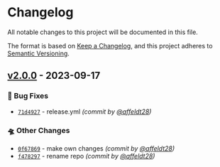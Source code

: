 # Changelog
All notable changes to this project will be documented in this file.

The format is based on [Keep a Changelog](https://keepachangelog.com/en/1.0.0/),
and this project adheres to [Semantic Versioning](https://semver.org/spec/v2.0.0.html).

## [v2.0.0] - 2023-09-17
### :bug: Bug Fixes
- [`71d4927`](https://github.com/affeldt28/page-templater/commit/71d49275d90532c5eeeabf4d9af65b09c0c1e2cb) - release.yml *(commit by [@affeldt28](https://github.com/affeldt28))*

### :flying_saucer: Other Changes
- [`0f67869`](https://github.com/affeldt28/page-templater/commit/0f67869dd9ae7859d40a636b837231be51b40959) - make own changes *(commit by [@affeldt28](https://github.com/affeldt28))*
- [`f478297`](https://github.com/affeldt28/page-templater/commit/f4782975d66e1366c35c0123cedeff0bd2425902) - rename repo *(commit by [@affeldt28](https://github.com/affeldt28))*


[v2.0.0]: https://github.com/affeldt28/page-templater/compare/v1.1.0...v2.0.0